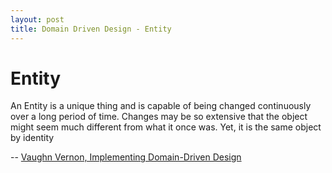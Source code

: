 ```yaml
---
layout: post
title: Domain Driven Design - Entity
---
```


# Entity
>
An Entity is a unique thing and is capable of being changed continuously over a long period of time. Changes may be so extensive that the object
might seem much different from what it once was. Yet, it is the same object by identity
>
-- [Vaughn Vernon, Implementing Domain-Driven Design](https://www.amazon.com/Implementing-Domain-Driven-Design-Vaughn-Vernon/dp/0321834577)



